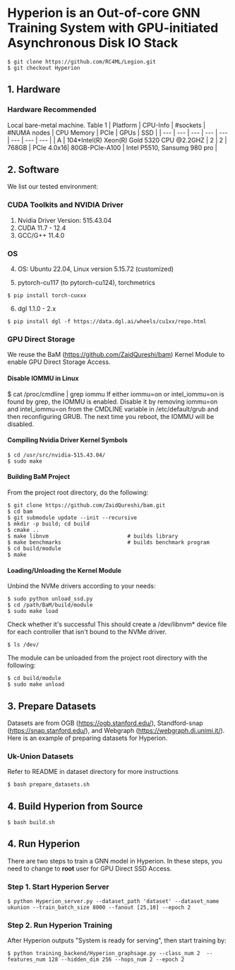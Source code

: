 # Hyperion is an Out-of-core GNN Training System with GPU-initiated Asynchronous Disk IO Stack
```
$ git clone https://github.com/RC4ML/Legion.git
$ git checkout Hyperion
```

## 1. Hardware 
### Hardware Recommended
Local bare-metal machine.
Table 1
| Platform | CPU-Info | #sockets | #NUMA nodes | CPU Memory | PCIe | GPUs | SSD |
| --- | --- | --- | --- | --- | --- | --- | --- |
| A | 104*Intel(R) Xeon(R) Gold 5320 CPU @2.2GHZ | 2 | 2 | 768GB | PCIe 4.0x16| 80GB-PCIe-A100 | Intel P5510, Sansumg 980 pro |


## 2. Software 
We list our tested environment:
### CUDA Toolkits and NVIDIA Driver
1. Nvidia Driver Version: 515.43.04
2. CUDA 11.7 - 12.4
3. GCC/G++ 11.4.0
### OS 
4. OS: Ubuntu 22.04, Linux version 5.15.72 (customized)

5. pytorch-cu117 (to pytorch-cu124), torchmetrics
```
$ pip install torch-cuxxx
```
6. dgl 1.1.0 - 2.x
```
$ pip install dgl -f https://data.dgl.ai/wheels/cu1xx/repo.html
```
### GPU Direct Storage
We reuse the BaM (https://github.com/ZaidQureshi/bam) Kernel Module to enable GPU Direct Storage Access.
#### Disable IOMMU in Linux
$ cat /proc/cmdline | grep iommu
If either iommu=on or intel_iommu=on is found by grep, the IOMMU is enabled.
Disable it by removing iommu=on and intel_iommu=on from the CMDLINE variable in /etc/default/grub and then reconfiguring GRUB. The next time you reboot, the IOMMU will be disabled.

#### Compiling Nvidia Driver Kernel Symbols
```
$ cd /usr/src/nvidia-515.43.04/
$ sudo make
```
#### Building BaM Project
From the project root directory, do the following:
```
$ git clone https://github.com/ZaidQureshi/bam.git
$ cd bam
$ git submodule update --init --recursive
$ mkdir -p build; cd build
$ cmake ..
$ make libnvm                         # builds library
$ make benchmarks                     # builds benchmark program
$ cd build/module
$ make
```
#### Loading/Unloading the Kernel Module
Unbind the NVMe drivers according to your needs:
```
$ sudo python unload_ssd.py 
$ cd /path/BaM/build/module
$ sudo make load
```
Check whether it's successful
This should create a /dev/libnvm* device file for each controller that isn't bound to the NVMe driver.
```
$ ls /dev/
```
The module can be unloaded from the project root directory with the following:
```
$ cd build/module
$ sudo make unload
```

## 3. Prepare Datasets 
Datasets are from OGB (https://ogb.stanford.edu/), Standford-snap (https://snap.stanford.edu/), and Webgraph (https://webgraph.di.unimi.it/).
Here is an example of preparing datasets for Hyperion.

### Uk-Union Datasets
Refer to README in dataset directory for more instructions
```
$ bash prepare_datasets.sh
```

## 4. Build Hyperion from Source

```
$ bash build.sh
```

## 4. Run Hyperion
There are two steps to train a GNN model in Hyperion. In these steps, you need to change to **root** user for GPU Direct SSD Access.
### Step 1. Start Hyperion Server

```
$ python Hyperion_server.py --dataset_path 'dataset' --dataset_name ukunion --train_batch_size 8000 --fanout [25,10] --epoch 2 
```

### Step 2. Run Hyperion Training
After Hyperion outputs "System is ready for serving", then start training by: 
```
$ python training_backend/Hyperion_graphsage.py --class_num 2  --features_num 128 --hidden_dim 256 --hops_num 2 --epoch 2
```
